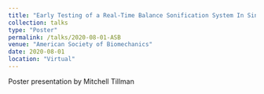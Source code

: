 ```yaml
---
title: "Early Testing of a Real-Time Balance Sonification System In Single Leg Stance"
collection: talks
type: "Poster"
permalink: /talks/2020-08-01-ASB
venue: "American Society of Biomechanics"
date: 2020-08-01
location: "Virtual"
---
```


Poster presentation by Mitchell Tillman

